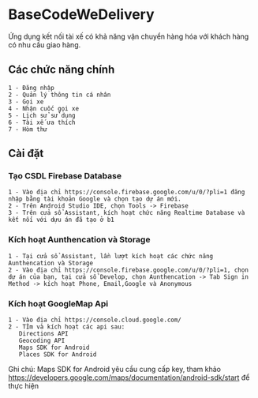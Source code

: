 # BaseCodeWeDelivery
Ứng dụng kết nối tài xế có khả năng vận chuyển hàng hóa với khách hàng có nhu cầu giao hàng.
## Các chức năng chính 
  ```
  1 - Đăng nhập
  2 - Quản lý thông tin cá nhân 
  3 - Gọi xe
  4 - Nhận cuốc gọi xe
  5 - Lịch sử sử dụng
  6 - Tài xế ưa thích
  7 - Hòm thư
  ```
## Cài đặt
### Tạo CSDL Firebase Database
  ```
  1 - Vào địa chỉ https://console.firebase.google.com/u/0/?pli=1 đăng nhập bằng tài khoản Google và chọn tạo dự án mới.
  2 - Trên Android Studio IDE, chọn Tools -> Firebase
  3 - Trên cửa sổ Assistant, kích hoạt chức năng Realtime Database và kết nối với dựu án đã tạo ở b1
  ```
### Kích hoạt Aunthencation và Storage
  ```
  1 - Tại cửa sổ Assistant, lần lượt kích hoạt các chức năng Aunthencation và Storage
  2 - Vào địa chỉ https://console.firebase.google.com/u/0/?pli=1, chọn dự án của bạn, tại cửa sổ Develop, chọn Aunthencation -> Tab Sign in Method -> kích hoạt Phone, Email,Google và Anonymous
  ```
### Kích hoạt GoogleMap Api
 ```
 1 - Vào địa chỉ https://console.cloud.google.com/
 2 - TÌm và kích hoạt các api sau:
    Directions API 	
    Geocoding API 
    Maps SDK for Android 	
    Places SDK for Android 
 ```
 Ghi chú: Maps SDK for Android yêu cầu cung cấp key, tham khảo https://developers.google.com/maps/documentation/android-sdk/start để thực hiện
